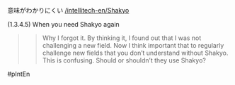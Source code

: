 
意味がわかりにくい
[/intellitech-en/Shakyo](https://scrapbox.io/intellitech-en/Shakyo)

(1.3.4.5) When you need Shakyo again
> >Why I forgot it. By thinking it, I found out that I was not challenging a new field. Now I think important that to regularly challenge new fields that you don’t understand without Shakyo.
> This is confusing. Should or shouldn’t they use Shakyo?

#pIntEn
